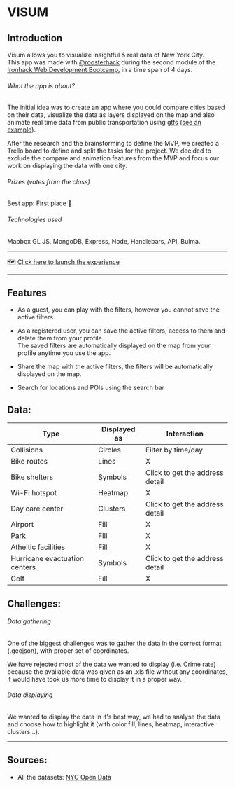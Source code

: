 # VISUM

## Introduction

Visum allows you to visualize insightful & real data of New York City.  
This app was made with [@roosterhack](https://github.com/roosterhack) during the second module of the [Ironhack Web Development Bootcamp](https://www.ironhack.com/en), in a time span of 4 days.

###### What the app is about?

The initial idea was to create an app where you could compare cities based on their data, visualize the data as layers displayed on the map and also animate real time data from public transportation using [gtfs](https://gtfs.org/) ([see an example](https://hvv.live/)).  

After the research and the brainstorming to define the MVP, we created a Trello board to define and split the tasks for the project. We decided to exclude the compare and animation features from the MVP and focus our work on displaying the data with one city.  

###### Prizes _(votes from the class)_

Best app: First place :1st_place_medal:  

###### Technologies used

Mapbox GL JS, MongoDB, Express, Node, Handlebars, API, Bulma.

------

:world_map: [Click here to launch the experience](https://visum-app.herokuapp.com/map) 

------

## Features

- As a guest, you can play with the filters, however you cannot save the active filters.

- As a registered user, you can save the active filters, access to them and delete them from your profile.  
  The saved filters are automatically displayed on the map from your profile anytime you use the app.
- Share the map with the active filters, the filters will be automatically displayed on the map.
- Search for locations and POIs using the search bar

## Data:  

| Type                          | Displayed as | Interaction                     |
| ----------------------------- | ------------ | ------------------------------- |
| Collisions                    | Circles      | Filter by time/day              |
| Bike routes                   | Lines        | X                               |
| Bike shelters                 | Symbols      | Click to get the address detail |
| Wi-Fi hotspot                 | Heatmap      | X                               |
| Day care center               | Clusters     | Click to get the address detail |
| Airport                       | Fill         | X                               |
| Park                          | Fill         | X                               |
| Atheltic facilities           | Fill         | X                               |
| Hurricane evactuation centers | Symbols      | Click to get the address detail |
| Golf                          | Fill         | X                               |

## Challenges:

###### Data gathering

One of the biggest challenges was to gather the data in the correct format (.geojson), with proper set of coordinates.  

We have rejected most of the data we wanted to display (i.e. Crime rate) because the available data was given as an .xls file without any coordinates, it would have took us more time to display it in a proper way.

###### Data displaying

We wanted to display the data in it's best way, we had to analyse the data and choose how to highlight it (with color fill, lines, heatmap, interactive clusters…).

------

## Sources:

- All the datasets: [NYC Open Data ](https://data.cityofnewyork.us)

